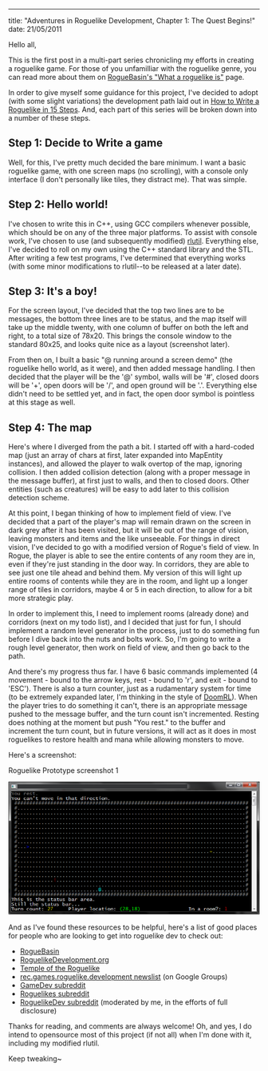 ---
title: "Adventures in Roguelike Development, Chapter 1: The Quest Begins!"
date: 21/05/2011

Hello all,

This is the first post in a multi-part series chronicling my efforts in creating a roguelike game. For those of you unfamilliar with the roguelike genre, you can read more about them on [RogueBasin's "What a roguelike is"](http://roguebasin.roguelikedevelopment.org/index.php?title=What_a_roguelike_is) page.

In order to give myself some guidance for this project, I've decided to adopt (with some slight variations) the development path laid out in [How to Write a Roguelike in 15 Steps](http://roguebasin.roguelikedevelopment.org/index.php?title=How_to_Write_a_Roguelike_in_15_Steps). And, each part of this series will be broken down into a number of these steps.

Step 1: Decide to Write a game
------------------------------

Well, for this, I've pretty much decided the bare minimum. I want a basic roguelike game, with one screen maps (no scrolling), with a console only interface (I don't personally like tiles, they distract me). That was simple.

Step 2: Hello world!
--------------------

I've chosen to write this in C++, using GCC compilers whenever possible, which should be on any of the three major platforms. To assist with console work, I've chosen to use (and subsequently modified) [rlutil](http://tapio.github.com/rlutil/). Everything else, I've decided to roll on my own using the C++ standard library and the STL. After writing a few test programs, I've determined that everything works (with some minor modifications to rlutil--to be released at a later date).

Step 3: It's a boy!
-------------------

For the screen layout, I've decided that the top two lines are to be messages, the bottom three lines are to be status, and the map itself will take up the middle twenty, with one column of buffer on both the left and right, to a total size of 78x20. This brings the console window to the standard 80x25, and looks quite nice as a layout (screenshot later).

From then on, I built a basic "@ running around a screen demo" (the roguelike hello world, as it were), and then added message handling. I then decided that the player will be the '@' symbol, walls will be '#', closed doors will be '+', open doors will be '/', and open ground will be '.'. Everything else didn't need to be settled yet, and in fact, the open door symbol is pointless at this stage as well.

Step 4: The map
---------------

Here's where I diverged from the path a bit. I started off with a hard-coded map (just an array of chars at first, later expanded into MapEntity instances), and allowed the player to walk overtop of the map, ignoring collision. I then added collision detection (along with a proper message in the message buffer), at first just to walls, and then to closed doors. Other entities (such as creatures) will be easy to add later to this collision detection scheme.

At this point, I began thinking of how to implement field of view. I've decided that a part of the player's map will remain drawn on the screen in dark grey after it has been visited, but it will be out of the range of vision, leaving monsters and items and the like unseeable. For things in direct vision, I've decided to go with a modified version of Rogue's field of view. In Rogue, the player is able to see the entire contents of any room they are in, even if they're just standing in the door way. In corridors, they are able to see just one tile ahead and behind them. My version of this will light up entire rooms of contents while they are in the room, and light up a longer range of tiles in corridors, maybe 4 or 5 in each direction, to allow for a bit more strategic play.

In order to implement this, I need to implement rooms (already done) and corridors (next on my todo list), and I decided that just for fun, I should implement a random level generator in the process, just to do something fun before I dive back into the nuts and bolts work. So, I'm going to write a rough level generator, then work on field of view, and then go back to the path.

And there's my progress thus far. I have 6 basic commands implemented (4 movement - bound to the arrow keys, rest - bound to 'r', and exit - bound to 'ESC'). There is also a turn counter, just as a rudamentary system for time (to be extremely expanded later, I'm thinking in the style of [DoomRL](http://doom.chaosforge.org/)). When the player tries to do something it can't, there is an appropriate message pushed to the message buffer, and the turn count isn't incremented. Resting does nothing at the moment but push "You rest." to the buffer and increment the turn count, but in future versions, it will act as it does in most roguelikes to restore health and mana while allowing monsters to move.

Here's a screenshot:

Roguelike Prototype screenshot 1

![rl-proto-1](https://github.com/gatesphere/blog-resources/raw/master/downloads/images/roguelike/roguelike-1.png)

And as I've found these resources to be helpful, here's a list of good places for people who are looking to get into roguelike dev to check out:

  - [RogueBasin](http://roguebasin.roguelikedevelopment.org/index.php?title=Main_Page)
  - [RoguelikeDevelopment.org](http://roguelikedevelopment.org/)
  - [Temple of the Roguelike](http://www.roguetemple.com/)
  - [rec.games.roguelike.development newslist](http://groups.google.com/group/rec.games.roguelike.development/topics) (on Google Groups)
  - [GameDev subreddit](http://www.reddit.com/r/gamedev)
  - [Roguelikes subreddit](http://www.reddit.com/r/roguelikes/)
  - [RoguelikeDev subreddit](http://www.reddit.com/r/roguelikedev/) (moderated by me, in the efforts of full disclosure)
  
Thanks for reading, and comments are always welcome! Oh, and yes, I do intend to opensource most of this project (if not all) when I'm done with it, including my modified rlutil.

Keep tweaking~ 

